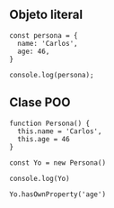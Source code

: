 ## Objeto literal
```
const persona = {
  name: 'Carlos',
  age: 46,
}

console.log(persona);
```


## Clase POO
```
function Persona() {
  this.name = 'Carlos',
  this.age = 46
}

const Yo = new Persona()

console.log(Yo)

Yo.hasOwnProperty('age')
```